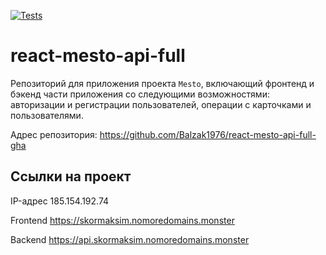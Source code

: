 [![Tests](https://github.com/yandex-praktikum/react-mesto-api-full-gha/actions/workflows/tests.yml/badge.svg)](https://github.com/yandex-praktikum/react-mesto-api-full-gha/actions/workflows/tests.yml)
# react-mesto-api-full
Репозиторий для приложения проекта `Mesto`, включающий фронтенд и бэкенд части приложения со следующими возможностями: авторизации и регистрации пользователей, операции с карточками и пользователями.
  


Адрес репозитория: https://github.com/Balzak1976/react-mesto-api-full-gha

## Ссылки на проект

IP-адрес 185.154.192.74

Frontend https://skormaksim.nomoredomains.monster

Backend https://api.skormaksim.nomoredomains.monster
